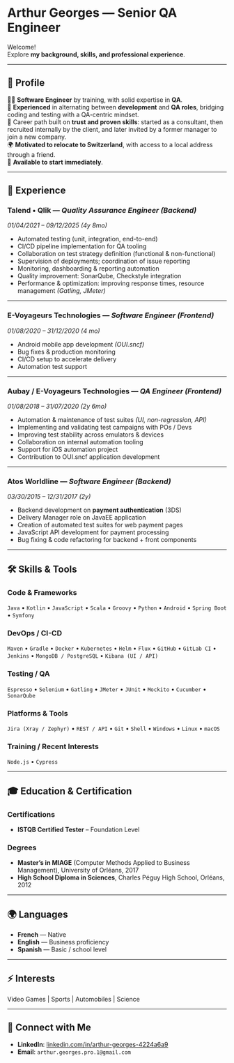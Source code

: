 # Arthur Georges — Senior QA Engineer

Welcome!  
Explore **my background, skills, and professional experience**.

---

## 📝 Profile

👨‍💻 **Software Engineer** by training, with solid expertise in **QA**.  
🔄 **Experienced** in alternating between **development** and **QA roles**, bridging coding and testing with a QA-centric mindset.  
🌟 Career path built on **trust and proven skills**: started as a consultant, then recruited internally by the client, and later invited by a former manager to join a new company.  
🌍 **Motivated to relocate to Switzerland**, with access to a local address through a friend.  
🚀 **Available to start immediately**.

---

## 💼 Experience

### Talend • Qlik — *Quality Assurance Engineer (Backend)*  
*01/04/2021 – 09/12/2025 (4y 8mo)*  

- Automated testing (unit, integration, end-to-end)  
- CI/CD pipeline implementation for QA tooling  
- Collaboration on test strategy definition (functional & non-functional)  
- Supervision of deployments; coordination of issue reporting  
- Monitoring, dashboarding & reporting automation  
- Quality improvement: SonarQube, Checkstyle integration  
- Performance & optimization: improving response times, resource management *(Gatling, JMeter)*

---

### E-Voyageurs Technologies — *Software Engineer (Frontend)*  
*01/08/2020 – 31/12/2020 (4 mo)*

- Android mobile app development *(OUI.sncf)*  
- Bug fixes & production monitoring  
- CI/CD setup to accelerate delivery  
- Automation test support

---

### Aubay / E-Voyageurs Technologies — *QA Engineer (Frontend)*  
*01/08/2018 – 31/07/2020 (2y 6mo)*  

- Automation & maintenance of test suites *(UI, non-regression, API)*  
- Implementing and validating test campaigns with POs / Devs  
- Improving test stability across emulators & devices  
- Collaboration on internal automation tooling  
- Support for iOS automation project  
- Contribution to OUI.sncf application development

---

### Atos Worldline — *Software Engineer (Backend)*  
*03/30/2015 – 12/31/2017 (2y)*  

- Backend development on **payment authentication** (3DS)  
- Delivery Manager role on JavaEE application  
- Creation of automated test suites for web payment pages  
- JavaScript API development for payment processing  
- Bug fixing & code refactoring for backend + front components

---

## 🛠 Skills & Tools

### Code & Frameworks
`Java` • `Kotlin` • `JavaScript` • `Scala` • `Groovy` • `Python` • `Android` • `Spring Boot` • `Symfony`

### DevOps / CI-CD
`Maven` • `Gradle` • `Docker` • `Kubernetes` • `Helm` • `Flux` • `GitHub` • `GitLab CI` • `Jenkins` • `MongoDB / PostgreSQL` • `Kibana (UI / API)`

### Testing / QA
`Espresso` • `Selenium` • `Gatling` • `JMeter` • `JUnit` • `Mockito` • `Cucumber` • `SonarQube`

### Platforms & Tools
`Jira (Xray / Zephyr)` • `REST / API` • `Git` • `Shell` • `Windows` • `Linux` • `macOS`

### Training / Recent Interests
`Node.js` • `Cypress`

---

## 🎓 Education & Certification

### Certifications
- **ISTQB Certified Tester** – Foundation Level

### Degrees
- **Master’s in MIAGE** (Computer Methods Applied to Business Management), University of Orléans, 2017  
- **High School Diploma in Sciences**, Charles Péguy High School, Orléans, 2012  

---

## 🌍 Languages

- **French** — Native  
- **English** — Business proficiency  
- **Spanish** — Basic / school level

---

## ⚡ Interests

Video Games | Sports | Automobiles | Science

---

## 🔗 Connect with Me

- **LinkedIn**: [linkedin.com/in/arthur-georges-4224a6a9](https://www.linkedin.com/in/arthur-georges-4224a6a9)  
- **Email**: `arthur.georges.pro.1@gmail.com`

